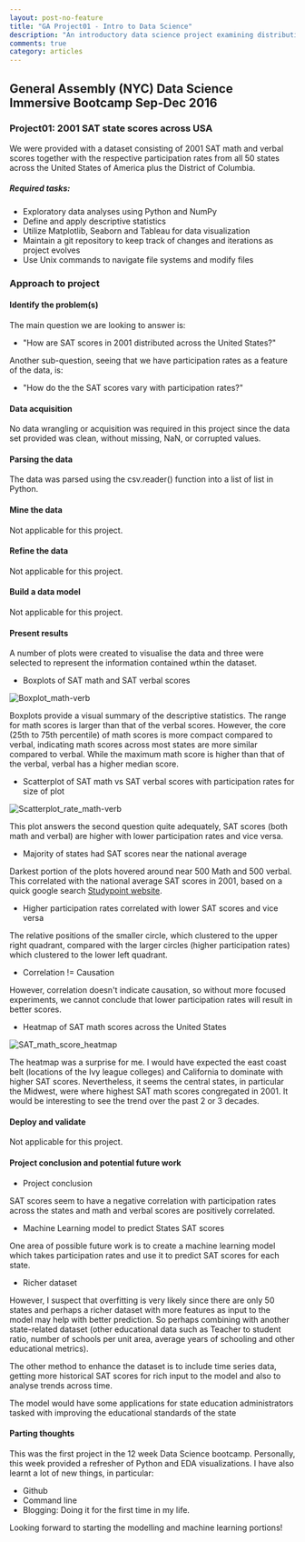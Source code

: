 ```yaml
---
layout: post-no-feature
title: "GA Project01 - Intro to Data Science"
description: "An introductory data science project examining distributions of 2001 SAT scores in USA."
comments: true
category: articles
---
```


## General Assembly (NYC) Data Science Immersive Bootcamp Sep-Dec 2016

### Project01: 2001 SAT state scores across USA
We were provided with a dataset consisting of 2001 SAT math and verbal scores together with the respective participation rates from all 50 states across the United States of America plus the District of Columbia.

##### Required tasks:

- Exploratory data analyses using Python and NumPy
- Define and apply descriptive statistics
- Utilize Matplotlib, Seaborn and Tableau for data visualization
- Maintain a git repository to keep track of changes and iterations as project evolves
- Use Unix commands to navigate file systems and modify files

### Approach to project

#### Identify the problem(s)

The main question we are looking to answer is:
	
- "How are SAT scores in 2001 distributed across the United States?"

Another sub-question, seeing that we have participation rates as a feature of the data, is:
	
 - "How do the the SAT scores vary with participation rates?"

#### Data acquisition

No data wrangling or acquisition was required in this project since the data set provided was clean, without missing, NaN, or corrupted values.

#### Parsing the data

The data was parsed using the csv.reader() function into a list of list in Python.

#### Mine the data

Not applicable for this project.

#### Refine the data

Not applicable for this project.

#### Build a data model

Not applicable for this project.

#### Present results

A number of plots were created to visualise the data and three were selected to represent the information contained wthin the dataset.

- Boxplots of SAT math and SAT verbal scores

![Boxplot_math-verb]({{site-url}}/images/GA-DSI_Proj01_Boxplot_math-verb.png?raw=true)

Boxplots provide a visual summary of the descriptive statistics. The range for math scores is larger than that of the verbal scores. However, the core (25th to 75th percentile) of math scores is more compact compared to verbal, indicating math scores across most states are more similar compared to verbal. While the maximum math score is higher than that of the verbal, verbal has a higher median score.

- Scatterplot of SAT math vs SAT verbal scores with participation rates for size of plot

![Scatterplot_rate_math-verb]({{site-url}}/images/GA-DSI_Proj01_Scatterplot_rate_math-verb.png?raw=true)

This plot answers the second question quite adequately, SAT scores (both math and verbal) are higher with lower participation rates and vice versa.

- Majority of states had SAT scores near the national average

Darkest portion of the plots hovered around near 500 Math and 500 verbal. This correlated with the national average SAT scores in 2001, based on a quick google search [Studypoint website](http://www.studypoint.com/ed/average-sat-scores/).

- Higher participation rates correlated with lower SAT scores and vice versa

The relative positions of the smaller circle, which clustered to the upper right quadrant, compared with the larger circles (higher participation rates) which clustered to the lower left quadrant.

- Correlation != Causation

However, correlation doesn't indicate causation, so without more focused experiments, we cannot conclude that lower participation rates will result in better scores.

- Heatmap of SAT math scores across the United States

![SAT_math_score_heatmap]({{site-url}}/images/SAT_math_score_heatmap.png?raw=true)

The heatmap was a surprise for me. I would have expected the east coast belt (locations of the Ivy league colleges) and California to dominate with higher SAT scores. Nevertheless, it seems the central states, in particular the Midwest, were where highest SAT math scores congregated in 2001. It would be interesting to see the trend over the past 2 or 3 decades.

#### Deploy and validate

Not applicable for this project.

#### Project conclusion and potential future work

- Project conclusion

SAT scores seem to have a negative correlation with participation rates across the states and math and verbal scores are positively correlated.

- Machine Learning model to predict States SAT scores

One area of possible future work is to create a machine learning model which takes participation rates and use it to predict SAT scores for each state.

- Richer dataset

However, I suspect that overfitting is very likely since there are only 50 states and perhaps a richer dataset with more features as input to the model may help with better prediction. So perhaps combining with another state-related dataset (other educational data such as Teacher to student ratio, number of schools per unit area, average years of schooling and other educational metrics).

The other method to enhance the dataset is to include time series data, getting more historical SAT scores for rich input to the model and also to analyse trends across time.

The model would have some applications for state education administrators tasked with improving the educational standards of the state

#### Parting thoughts

This was the first project in the 12 week Data Science bootcamp. Personally, this week provided a refresher of Python and EDA visualizations. I have also learnt a lot of new things, in particular:

- Github
- Command line
- Blogging: Doing it for the first time in my life.

Looking forward to starting the modelling and machine learning portions!





     
